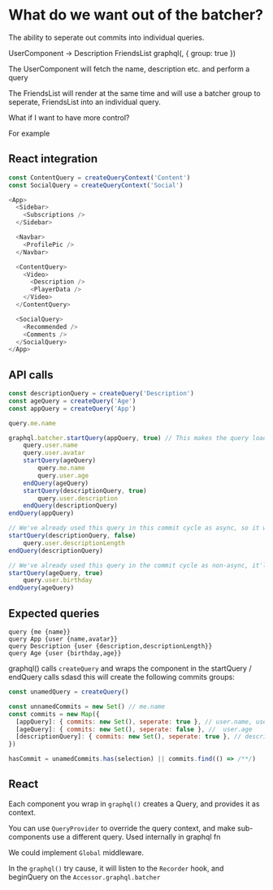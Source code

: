 # What do we want out of the batcher?

The ability to seperate out commits into individual queries.

UserComponent ->
Description
FriendsList graphql(, { group: true })

The UserComponent will fetch the name, description etc. and perform a query

The FriendsList will render at the same time and will use a batcher group to seperate, FriendsList into an individual query.

What if I want to have more control?

For example

## React integration

```js
const ContentQuery = createQueryContext('Content')
const SocialQuery = createQueryContext('Social')

<App>
  <Sidebar>
    <Subscriptions />
  </Sidebar>

  <Navbar>
    <ProfilePic />
  </Navbar>

  <ContentQuery>
    <Video>
      <Description />
      <PlayerData />
    </Video>
  </ContentQuery>

  <SocialQuery>
    <Recommended />
    <Comments />
  </SocialQuery>
</App>
```

## API calls

<!-- prettier-ignore -->
```js
const descriptionQuery = createQuery('Description')
const ageQuery = createQuery('Age')
const appQuery = createQuery('App')

query.me.name

graphql.batcher.startQuery(appQuery, true) // This makes the query load seperately (instead of being combined)
    query.user.name
    query.user.avatar
    startQuery(ageQuery)
        query.me.name
        query.user.age
    endQuery(ageQuery)
    startQuery(descriptionQuery, true)
        query.user.description
    endQuery(descriptionQuery)
endQuery(appQuery)

// We've already used this query in this commit cycle as async, so it will be merged into it
startQuery(descriptionQuery, false)
    query.user.descriptionLength
endQuery(descriptionQuery)

// We've already used this query in the commit cycle as non-async, it'll convert the current group to async and merge in
startQuery(ageQuery, true)
    query.user.birthday
endQuery(ageQuery)
```

## Expected queries

<!-- prettier-ignore -->
```gql
query {me {name}}
query App {user {name,avatar}}
query Description {user {description,descriptionLength}}
query Age {user {birthday,age}}
```

graphql() calls `createQuery` and wraps the component in the startQuery / endQuery calls
sdasd
this will create the following commits groups:

```js
const unamedQuery = createQuery()

const unnamedCommits = new Set() // me.name
const commits = new Map({
  [appQuery]: { commits: new Set(), seperate: true }, // user.name, user.avatar
  [ageQuery]: { commits: new Set(), seperate: false }, //  user.age
  [descriptionQuery]: { commits: new Set(), seperate: true }, // description, descriptionLength
})

hasCommit = unamedCommits.has(selection) || commits.find(() => /**/)
```

## React

Each component you wrap in `graphql()` creates a Query, and provides it as context.

You can use `QueryProvider` to override the query context, and make sub-components use a different query. Used internally in graphql fn

We could implement `Global` middleware.

In the `graphql()` try cause, it will listen to the `Recorder` hook, and beginQuery on the `Accessor.graphql.batcher`
